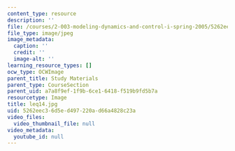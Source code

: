 ```yaml
---
content_type: resource
description: ''
file: /courses/2-003-modeling-dynamics-and-control-i-spring-2005/5262eec36d5ed497220ad66a4828c23a_leq14.jpg
file_type: image/jpeg
image_metadata:
  caption: ''
  credit: ''
  image-alt: ''
learning_resource_types: []
ocw_type: OCWImage
parent_title: Study Materials
parent_type: CourseSection
parent_uid: a7a8f9ef-1f9b-6ce1-6418-f519b9fd5b7a
resourcetype: Image
title: leq14.jpg
uid: 5262eec3-6d5e-d497-220a-d66a4828c23a
video_files:
  video_thumbnail_file: null
video_metadata:
  youtube_id: null
---
```

